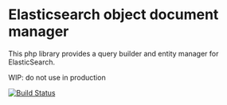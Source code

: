 # Elasticsearch object document manager

This php library provides a query builder and entity manager for ElasticSearch.

WIP: do not use in production

[![Build Status](https://travis-ci.org/driveto/elastic-odm.svg?branch=master)](https://travis-ci.org/driveto/elastic-odm)